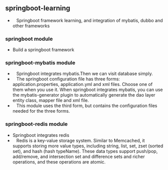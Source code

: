## springboot-learning
 * &nbsp;&nbsp; Springboot framework learning, and integration of mybatis, dubbo and other frameworks

### springboot module
 * Build a springboot framework
 
### springboot-mybatis module
 * &nbsp;&nbsp; Springboot integrates mybatis.Then we can visit database simply.  
 * &nbsp;&nbsp; The springboot configuration file has three forms: application.properties, application.yml and xml files. 
 Choose one of them when you use it. When springboot integrates mybatis, you can use the mybatis-generator plugin 
 to automatically generate the dao layer entity class, mapper file and xml file.  
 * &nbsp;&nbsp; This module uses the third form, but contains the configuration files needed for the three forms.
 
 ### springboot-redis module
 * Springboot integrates redis  
 * &nbsp;&nbsp; Redis is a key-value storage system. Similar to Memcached, it supports storing more value types, including string, 
 list, set, zset (sorted set), and hash (hash typeName). These data types support push/pop, add/remove, 
 and intersection set and difference sets and richer operations, and these operations are atomic.